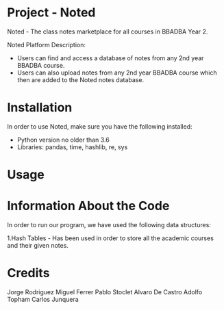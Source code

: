 # Project - Noted

Noted - The class notes marketplace for all courses in BBADBA Year 2.

Noted Platform Description:
  
   - Users can find and access a database of notes from any 2nd year BBADBA course.  
   - Users can also upload notes from any 2nd year BBADBA course which then are added to the Noted notes database.

# Installation

In order to use Noted, make sure you have the following installed:
    
   - Python version no older than 3.6
   - Libraries: pandas, time, hashlib, re, sys
    


# Usage


# Information About the Code
In order to run our program, we have used the following data structures:

1.Hash Tables - Has been used in order to store all the academic courses and their given notes.



# Credits
Jorge Rodriguez
Miguel Ferrer
Pablo Stoclet
Alvaro De Castro
Adolfo Topham
Carlos Junquera
